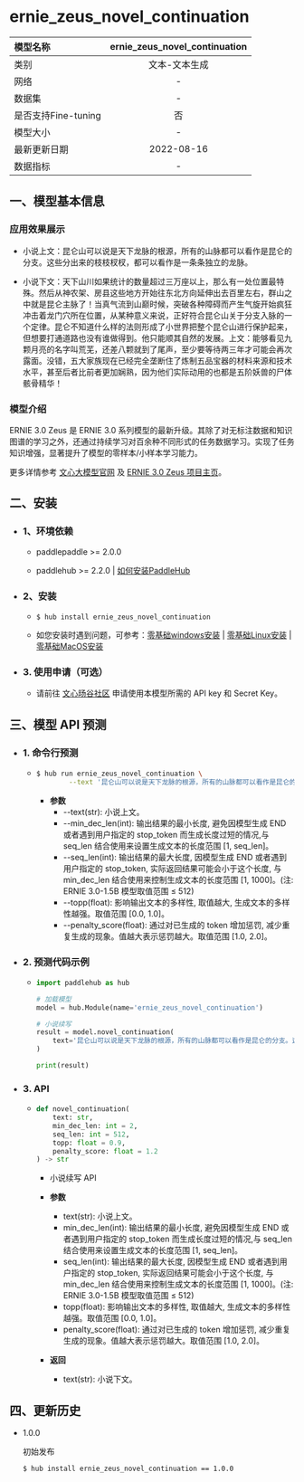 # ernie_zeus_novel_continuation

|模型名称|ernie_zeus_novel_continuation|
| :--- | :---: |
|类别|文本-文本生成|
|网络|-|
|数据集|-|
|是否支持Fine-tuning|否|
|模型大小|-|
|最新更新日期|2022-08-16|
|数据指标|-|

## 一、模型基本信息
### 应用效果展示
  - 小说上文：昆仑山可以说是天下龙脉的根源，所有的山脉都可以看作是昆仑的分支。这些分出来的枝枝杈杈，都可以看作是一条条独立的龙脉。

  - 小说下文：天下山川如果统计的数量超过三万座以上，那么有一处位置最特殊。然后从神农架、房县这些地方开始往东北方向延伸出去百里左右，群山之中就是昆仑主脉了！当真气流到山巅时候，突破各种障碍而产生气旋开始疯狂冲击着龙门穴所在位置，从某种意义来说，正好符合昆仑山关于分支入脉的一个定律。昆仑不知道什么样的法则形成了小世界把整个昆仑山进行保护起来，但想要打通道路也没有谁做得到。他只能顺其自然的发展。上文：能够看见九颗月亮的名字叫荒芜，还差八颗就到了尾声，至少要等待两三年才可能会再次露面。没错，五大家族现在已经完全垄断住了炼制五品宝器的材料来源和技术水平，甚至后者比前者更加娴熟，因为他们实际动用的也都是五阶妖兽的尸体骸骨精华！

### 模型介绍
ERNIE 3.0 Zeus 是 ERNIE 3.0 系列模型的最新升级。其除了对无标注数据和知识图谱的学习之外，还通过持续学习对百余种不同形式的任务数据学习。实现了任务知识增强，显著提升了模型的零样本/小样本学习能力。

更多详情参考 [文心大模型官网](https://wenxin.baidu.com/wenxin) 及 [ERNIE 3.0 Zeus 项目主页](https://wenxin.baidu.com/wenxin/modelbasedetail/ernie3_zeus)。

## 二、安装
- ### 1、环境依赖
  - paddlepaddle >= 2.0.0

  - paddlehub >= 2.2.0    | [如何安装PaddleHub](../../../../docs/docs_ch/get_start/installation.rst)

- ### 2、安装
  - ```shell
    $ hub install ernie_zeus_novel_continuation
    ```

  - 如您安装时遇到问题，可参考：[零基础windows安装](../../../../docs/docs_ch/get_start/windows_quickstart.md)
 | [零基础Linux安装](../../../../docs/docs_ch/get_start/linux_quickstart.md) | [零基础MacOS安装](../../../../docs/docs_ch/get_start/mac_quickstart.md)

- ### 3. 使用申请（可选）
  - 请前往 [文心旸谷社区](https://wenxin.baidu.com/moduleApi/key) 申请使用本模型所需的 API key 和 Secret Key。


## 三、模型 API 预测
- ### 1. 命令行预测

  - ```bash
    $ hub run ernie_zeus_novel_continuation \
            --text '昆仑山可以说是天下龙脉的根源，所有的山脉都可以看作是昆仑的分支。这些分出来的枝枝杈杈，都可以看作是一条条独立的龙脉。' 
    ```

    - **参数**
      - --text(str): 小说上文。
      - --min_dec_len(int): 输出结果的最小长度, 避免因模型生成 END 或者遇到用户指定的 stop_token 而生成长度过短的情况,与 seq_len 结合使用来设置生成文本的长度范围 [1, seq_len]。
      - --seq_len(int): 输出结果的最大长度, 因模型生成 END 或者遇到用户指定的 stop_token, 实际返回结果可能会小于这个长度, 与 min_dec_len 结合使用来控制生成文本的长度范围 [1, 1000]。(注: ERNIE 3.0-1.5B 模型取值范围 ≤ 512)
      - --topp(float): 影响输出文本的多样性, 取值越大, 生成文本的多样性越强。取值范围 [0.0, 1.0]。
      - --penalty_score(float): 通过对已生成的 token 增加惩罚, 减少重复生成的现象。值越大表示惩罚越大。取值范围 [1.0, 2.0]。

- ### 2. 预测代码示例
  - ```python
    import paddlehub as hub

    # 加载模型
    model = hub.Module(name='ernie_zeus_novel_continuation')

    # 小说续写
    result = model.novel_continuation(
        text='昆仑山可以说是天下龙脉的根源，所有的山脉都可以看作是昆仑的分支。这些分出来的枝枝杈杈，都可以看作是一条条独立的龙脉。' 
    )

    print(result)
    ```

- ### 3. API
  - ```python
    def novel_continuation(
        text: str,
        min_dec_len: int = 2,
        seq_len: int = 512,
        topp: float = 0.9,
        penalty_score: float = 1.2
    ) -> str
    ```
    - 小说续写 API

    - **参数**
      - text(str): 小说上文。
      - min_dec_len(int): 输出结果的最小长度, 避免因模型生成 END 或者遇到用户指定的 stop_token 而生成长度过短的情况,与 seq_len 结合使用来设置生成文本的长度范围 [1, seq_len]。
      - seq_len(int): 输出结果的最大长度, 因模型生成 END 或者遇到用户指定的 stop_token, 实际返回结果可能会小于这个长度, 与 min_dec_len 结合使用来控制生成文本的长度范围 [1, 1000]。(注: ERNIE 3.0-1.5B 模型取值范围 ≤ 512)
      - topp(float): 影响输出文本的多样性, 取值越大, 生成文本的多样性越强。取值范围 [0.0, 1.0]。
      - penalty_score(float): 通过对已生成的 token 增加惩罚, 减少重复生成的现象。值越大表示惩罚越大。取值范围 [1.0, 2.0]。

    - **返回**
      - text(str): 小说下文。

## 四、更新历史
* 1.0.0 

  初始发布

  ```shell
  $ hub install ernie_zeus_novel_continuation == 1.0.0
  ```